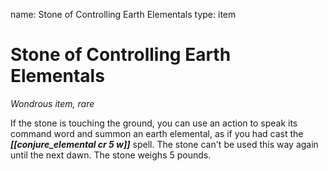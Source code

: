 name: Stone of Controlling Earth Elementals
type: item

# Stone of Controlling Earth Elementals 
_Wondrous item, rare_ 

If the stone is touching the ground, you can use an action to speak its command word and summon an earth elemental, as if you had cast the **_[[conjure_elemental cr 5 w]]_** spell. The stone can't be used this way again until the next dawn. The stone weighs 5 pounds. 